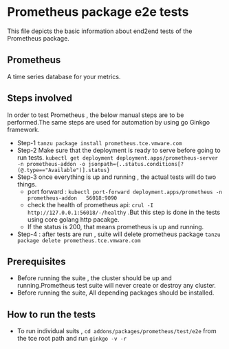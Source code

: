# Prometheus package e2e tests

This file depicts the basic information about end2end tests of the Prometheus package.

## Prometheus

A time series database for your metrics.

## Steps involved
  
 In order to test Prometheus , the below manual steps are to be performed.The same steps are used for automation by using go Ginkgo framework.

- Step-1 ```tanzu package install prometheus.tce.vmware.com```
- Step-2 Make sure that the deployment is ready to serve before going to run tests.
   ```kubectl get deployment deployment.apps/prometheus-server -n prometheus-addon -o jsonpath={..status.conditions[?(@.type=="Available")].status}```
- Step-3 once everything is up and running , the actual tests will do two things.
  - port forward : ```kubectl port-forward deployment.apps/prometheus -n prometheus-addon   56018:9090```
  - check the health of prometheus api: ```crul -I http://127.0.0.1:56018/-/healthy``` .But this step is done in the tests using core golang http pacakge.
  - If the status is 200, that means prometheus is up and running.
- Step-4 : after tests are run , suite will delete prometheus package ```tanzu package delete prometheus.tce.vmware.com```

## Prerequisites

- Before running the suite , the cluster should be up and running.Prometheus test suite will never create or destroy any cluster.
- Before running the suite, All depending packages should be installed.

## How to run the tests

- To run individual suits , ```cd addons/packages/prometheus/test/e2e``` from the tce root path and run ```ginkgo -v -r```
  